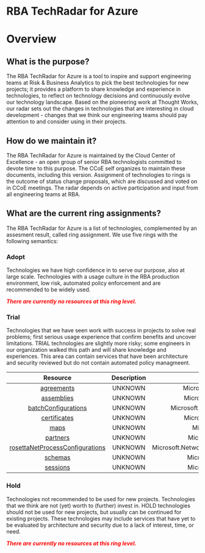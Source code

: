 
RBA TechRadar for Azure
=======================

# Overview

## What is the purpose?


The RBA TechRadar for Azure is a tool to inspire and support engineering teams at Risk & Business Analytics to pick the best technologies for new projects; it provides a platform to share knowledge and experience in technologies, to reflect on technology decisions and continuously evolve our technology landscape.  Based on the pioneering work at Thought Works, our radar sets out the changes in technologies that are interesting in cloud development - changes that we think our engineering teams should pay attention to and consider using in their projects.
## How do we maintain it?


The RBA TechRadar for Azure is maintained by the Cloud Center of Excellence - an open group of senior RBA technologists committed to devote time to this purpose.  The CCoE self organizes to maintain these documents, including this version.  Assignment of technologies to rings is the outcome of status change proposals, which are discussed and voted on in CCoE meetings.  The radar depends on active participation and input from all engineering teams at RBA.
## What are the current ring assignments?


The RBA TechRadar for Azure is a list of technologies, complemented by an assesment result, called ring assignment.  We use five rings with the following semantics:
### Adopt


Technologies we have high confidence in to serve our purpose, also at large scale.  Technologies with a usage culture in the RBA production environment, low risk, automated policy enforcement and are recommended to be widely used.  
  
***<font color="red"> There are currently no resources at this ring level. </font>***
### Trial


Technologies that we have seen work with success in projects to solve real problems;  first serious usage experience that confirm benefits and uncover limitations.  TRIAL technologies are slightly more risky; some engineers in our organization walked this path and will share knowledge and experiences.  This area can contain services that have been architecture and security reviewed but do not contain automated policy managmeent.  

|Resource|Description|Path|Status|
| :---: | :---: | :---: | :---: |
|[agreements](https://github.com/openrba/python-azure-techradar/Microsoft.Network/integrationAccounts/agreements/README.md)|UNKNOWN|Microsoft.Network/integrationAccounts/agreements|TRIAL|
|[assemblies](https://github.com/openrba/python-azure-techradar/Microsoft.Network/integrationAccounts/assemblies/README.md)|UNKNOWN|Microsoft.Network/integrationAccounts/assemblies|TRIAL|
|[batchConfigurations](https://github.com/openrba/python-azure-techradar/Microsoft.Network/integrationAccounts/batchConfigurations/README.md)|UNKNOWN|Microsoft.Network/integrationAccounts/batchConfigurations|TRIAL|
|[certificates](https://github.com/openrba/python-azure-techradar/Microsoft.Network/integrationAccounts/certificates/README.md)|UNKNOWN|Microsoft.Network/integrationAccounts/certificates|TRIAL|
|[maps](https://github.com/openrba/python-azure-techradar/Microsoft.Network/integrationAccounts/maps/README.md)|UNKNOWN|Microsoft.Network/integrationAccounts/maps|TRIAL|
|[partners](https://github.com/openrba/python-azure-techradar/Microsoft.Network/integrationAccounts/partners/README.md)|UNKNOWN|Microsoft.Network/integrationAccounts/partners|TRIAL|
|[rosettaNetProcessConfigurations](https://github.com/openrba/python-azure-techradar/Microsoft.Network/integrationAccounts/rosettaNetProcessConfigurations/README.md)|UNKNOWN|Microsoft.Network/integrationAccounts/rosettaNetProcessConfigurations|TRIAL|
|[schemas](https://github.com/openrba/python-azure-techradar/Microsoft.Network/integrationAccounts/schemas/README.md)|UNKNOWN|Microsoft.Network/integrationAccounts/schemas|TRIAL|
|[sessions](https://github.com/openrba/python-azure-techradar/Microsoft.Network/integrationAccounts/sessions/README.md)|UNKNOWN|Microsoft.Network/integrationAccounts/sessions|TRIAL|

### Hold


Technologies not recommended to be used for new projects. Technologies that we think are not (yet) worth to (further) invest in.  HOLD technologies should not be used for new projects, but usually can be continued for existing projects.  These technologies may include services that have yet to be evaluated by architecture and security due to a lack of interest, time, or need.  
  
***<font color="red"> There are currently no resources at this ring level. </font>***